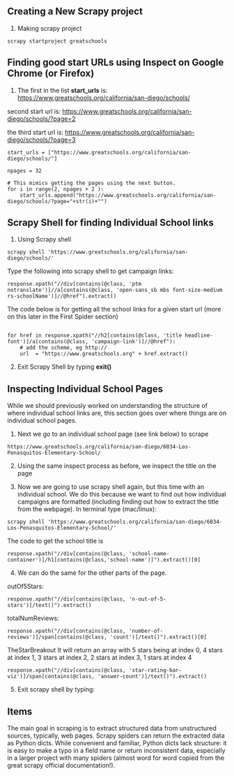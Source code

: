 
## Creating a New Scrapy project
1. Making scrapy project 
```
scrapy startproject greatschools
```

## Finding good start URLs using Inspect on Google Chrome (or Firefox)
1. The first in the list <b>start_urls</b> is: 
https://www.greatschools.org/california/san-diego/schools/

second start url is: 
https://www.greatschools.org/california/san-diego/schools/?page=2

the third start url is: 
https://www.greatschools.org/california/san-diego/schools/?page=3

```
start_urls = ["https://www.greatschools.org/california/san-diego/schools/"]

npages = 32

# This mimics getting the pages using the next button. 
for i in range(2, npages + 2 ):
	start_urls.append("https://www.greatschools.org/california/san-diego/schools/?page="+str(i)+"")
```

## Scrapy Shell for finding Individual School links

1. Using Scrapy shell 

```
scrapy shell 'https://www.greatschools.org/california/san-diego/schools/'
```

Type the following into scrapy shell to get campaign links: 

```
response.xpath("//div[contains(@class, 'ptm notranslate')]//a[contains(@class, 'open-sans_sb mbs font-size-medium rs-schoolName')]//@href").extract()
```

The code below is for getting all the school links for a given start url (more on this later in the First Spider section)

```

for href in response.xpath("//h2[contains(@class, 'title headline-font')]/a[contains(@class, 'campaign-link')]//@href"):
	# add the scheme, eg http:// 
	url  = "https://www.greatschools.org" + href.extract() 
```

2. Exit Scrapy Shell by typing <b>exit()</b>

## Inspecting Individual School Pages
While we should previously worked on understanding the structure of where individual school links are, this section goes over where things are on individual school pages.

1. Next we go to an individual school page (see link below) to scrape
```
https://www.greatschools.org/california/san-diego/6034-Los-Penasquitos-Elementary-School/
```

2. Using the same inspect process as before, we inspect the title on the page

3. Now we are going to use scrapy shell again, but this time with an individual school. We do this because we want to find out how individual campaigns are formatted (including finding out how to extract the title from the webpage).
In terminal type (mac/linux):

```
scrapy shell 'https://www.greatschools.org/california/san-diego/6034-Los-Penasquitos-Elementary-School/'
```

The code to get the school title is
```
response.xpath("//div[contains(@class, 'school-name-container')]/h1[contains(@class,'school-name')]").extract()[0]
```

4. We can do the same for the other parts of the page.

outOf5Stars:

```
response.xpath("//div[contains(@class, 'n-out-of-5-stars')]/text()").extract()
```

totalNumReviews: 

```
response.xpath("//div[contains(@class, 'number-of-reviews')]/span[contains(@class, 'count')]/text()").extract()[0]
```

TheStarBreakout
It will return an array with 5 stars being at index 0, 4 stars at index 1, 3 stars at index 2, 2 stars at index 3, 1 stars at index 4
```
response.xpath("//div[contains(@class, 'star-rating-bar-viz')]/span[contains(@class, 'answer-count')]/text()").extract()
```

5. Exit scrapy shell by typing:

## Items

The main goal in scraping is to extract structured data from unstructured sources, typically, web pages. Scrapy spiders can return the extracted data as Python dicts. While convenient and familiar, Python dicts lack structure: it is easy to make a typo in a field name or return inconsistent data, especially in a larger project with many spiders (almost word for word copied from the great scrapy official documentation!).
